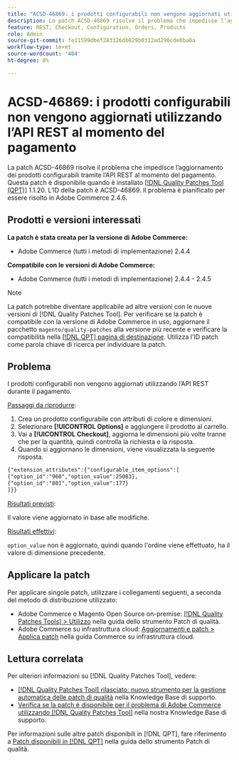 ```yaml
---
title: "ACSD-46869: i prodotti configurabili non vengono aggiornati utilizzando l’API REST al momento del pagamento"
description: La patch ACSD-46869 risolve il problema che impedisce l’aggiornamento dei prodotti configurabili tramite l’API REST al momento del pagamento. Questa patch è disponibile quando è installato [Quality Patches Tool (QPT)](https://experienceleague.adobe.com/en/docs/commerce-knowledge-base/kb/announcements/commerce-announcements/magento-quality-patches-released-new-tool-to-self-serve-quality-patches) 1.1.20. L’ID della patch è ACSD-46869. Il problema è pianificato per essere risolto in Adobe Commerce 2.4.6.
feature: REST, Checkout, Configuration, Orders, Products
role: Admin
source-git-commit: fe11599dbef283326db029b0312ad290cde0ba0a
workflow-type: tm+mt
source-wordcount: '404'
ht-degree: 0%

---
```


# ACSD-46869: i prodotti configurabili non vengono aggiornati utilizzando l’API REST al momento del pagamento

La patch ACSD-46869 risolve il problema che impedisce l’aggiornamento dei prodotti configurabili tramite l’API REST al momento del pagamento. Questa patch è disponibile quando è installato [[!DNL Quality Patches Tool (QPT)]](https://experienceleague.adobe.com/en/docs/commerce-knowledge-base/kb/announcements/commerce-announcements/magento-quality-patches-released-new-tool-to-self-serve-quality-patches) 1.1.20. L’ID della patch è ACSD-46869. Il problema è pianificato per essere risolto in Adobe Commerce 2.4.6.

## Prodotti e versioni interessati

**La patch è stata creata per la versione di Adobe Commerce:**

* Adobe Commerce (tutti i metodi di implementazione) 2.4.4

**Compatibile con le versioni di Adobe Commerce:**

* Adobe Commerce (tutti i metodi di implementazione) 2.4.4 - 2.4.5

>[!NOTE]
>
>La patch potrebbe diventare applicabile ad altre versioni con le nuove versioni di [!DNL Quality Patches Tool]. Per verificare se la patch è compatibile con la versione di Adobe Commerce in uso, aggiornare il pacchetto `magento/quality-patches` alla versione più recente e verificare la compatibilità nella [[!DNL QPT] pagina di destinazione](https://experienceleague.adobe.com/tools/commerce-quality-patches/index.html). Utilizza l’ID patch come parola chiave di ricerca per individuare la patch.

## Problema

I prodotti configurabili non vengono aggiornati utilizzando l’API REST durante il pagamento.

<u>Passaggi da riprodurre</u>:

1. Crea un prodotto configurabile con attributi di colore e dimensioni.
1. Selezionare **[!UICONTROL Options]** e aggiungere il prodotto al carrello.
1. Vai a **[!UICONTROL Checkout]**, aggiorna le dimensioni più volte tranne che per la quantità, quindi controlla la richiesta e la risposta.
1. Quando si aggiornano le dimensioni, viene visualizzata la seguente risposta.

```REST API
{"extension_attributes":{"configurable_item_options":[
{"option_id":"960","option_value":25083},
{"option_id":"801","option_value":177}
]}}
```

<u>Risultati previsti</u>:

Il valore viene aggiornato in base alle modifiche.

<u>Risultati effettivi</u>:

`option_value` non è aggiornato, quindi quando l&#39;ordine viene effettuato, ha il valore di dimensione precedente.

## Applicare la patch

Per applicare singole patch, utilizzare i collegamenti seguenti, a seconda del metodo di distribuzione utilizzato:

* Adobe Commerce o Magento Open Source on-premise: [[!DNL Quality Patches Tools] > Utilizzo](/help/tools/quality-patches-tool/usage.md) nella guida dello strumento Patch di qualità.
* Adobe Commerce su infrastruttura cloud: [Aggiornamenti e patch > Applica patch](https://experienceleague.adobe.com/docs/commerce-cloud-service/user-guide/develop/upgrade/apply-patches.html) nella guida Commerce su infrastruttura cloud.

## Lettura correlata

Per ulteriori informazioni su [!DNL Quality Patches Tool], vedere:

* [[!DNL Quality Patches Tool] rilasciato: nuovo strumento per la gestione automatica delle patch di qualità](https://experienceleague.adobe.com/en/docs/commerce-knowledge-base/kb/announcements/commerce-announcements/magento-quality-patches-released-new-tool-to-self-serve-quality-patches) nella Knowledge Base di supporto.
* [Verifica se la patch è disponibile per il problema di Adobe Commerce utilizzando  [!DNL Quality Patches Tool]](https://experienceleague.adobe.com/docs/commerce-knowledge-base/kb/support-tools/patches/check-patch-for-magento-issue-with-magento-quality-patches.html) nella nostra Knowledge Base di supporto.

Per informazioni sulle altre patch disponibili in [!DNL QPT], fare riferimento a [Patch disponibili in [!DNL QPT]](https://experienceleague.adobe.com/tools/commerce-quality-patches/index.html) nella guida dello strumento Patch di qualità.
